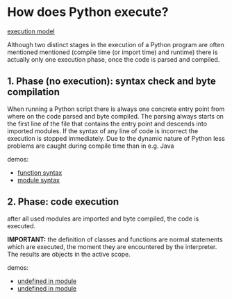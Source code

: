 # How does Python execute?

[execution model](https://docs.python.org/2/reference/executionmodel.html)

Although two distinct stages in the execution of a Python program are often mentioned mentioned (compile time (or import time) and runtime) there is actually only one execution phase, once the code is parsed and compiled.

## 1. Phase (no execution): syntax check and byte compilation

When running a Python script there is always one concrete entry point from where on the code parsed and byte compiled. The parsing always starts on the first line of the file that contains the entry point and descends into imported modules. If the syntax of any line of code is incorrect the execution is stopped immediately. Due to the dynamic nature of Python less problems are caught during compile time than in e.g. Java

demos:

* [function syntax](broken-syntax-in-function.py)
* [module syntax](broken-syntax-in-module.py)

## 2. Phase: code execution

after all used modules are imported and byte compiled, the code is executed.

**IMPORTANT:** the definition of classes and functions are normal statements which are executed, the moment they are encountered by the interpreter. The results are objects in the active scope.

demos:

* [undefined in module](undefined-name-in-module.py)
* [undefined in module](undefined-name-in-function.py)
